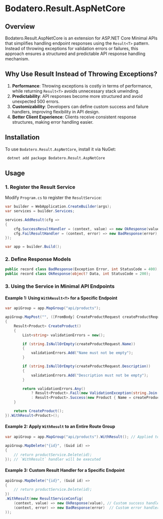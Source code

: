 ﻿# Bodatero.Result.AspNetCore

## Overview
Bodatero.Result.AspNetCore is an extension for ASP.NET Core Minimal APIs that simplifies handling endpoint responses using the `Result<T>` pattern. Instead of throwing exceptions for validation errors or failures, this approach ensures a structured and predictable API response handling mechanism.

## Why Use Result<T> Instead of Throwing Exceptions?

1. **Performance**: Throwing exceptions is costly in terms of performance, while returning `Result<T>` avoids unnecessary stack unwinding.
2. **Predictability**: API responses become more structured and avoid unexpected 500 errors.
3. **Customizability**: Developers can define custom success and failure handlers, improving flexibility in API design.
4. **Better Client Experience**: Clients receive consistent response structures, making error handling easier.

## Installation

To use `Bodatero.Result.AspNetCore`, install it via NuGet:

```sh
 dotnet add package Bodatero.Result.AspNetCore
```

## Usage

### 1. Register the Result Service

Modify `Program.cs` to register the `ResultService`:

```csharp
var builder = WebApplication.CreateBuilder(args);
var services = builder.Services;

services.AddResult(cfg =>
{
    cfg.SuccessResultHandler = (context, value) => new OkResponse(value);
    cfg.FailResultHandler = (context, error) => new BadResponse(error);
});

var app = builder.Build();
```

### 2. Define Response Models

```csharp
public record class BadResponse(Exception Error, int StatusCode = 400);
public record class OkResponse(object? Data, int StatusCode = 200);
```

### 3. Using the Service in Minimal API Endpoints

#### Example 1: Using `WithResult<T>` for a Specific Endpoint

```csharp
var apiGroup = app.MapGroup("api/products");

apiGroup.MapPost("", ([FromBody] CreateProductRequest createProductRequest) =>
{
    Result<Product> CreateProduct()
    {
        List<string> validationErrors = new();

        if (string.IsNullOrEmpty(createProductRequest.Name))
        {
            validationErrors.Add("Name must not be empty");
        }

        if (string.IsNullOrEmpty(createProductRequest.Description))
        {
            validationErrors.Add("Description must not be empty");
        }

        return validationErrors.Any()
            ? Result<Product>.Fail(new ValidationException(string.Join('\n', validationErrors)))
            : Result<Product>.Success(new Product { Name = createProductRequest.Name, Description = createProductRequest.Description });
    }

    return CreateProduct();
}).WithResult<Product>();
```

#### Example 2: Apply `WithResult` to an Entire Route Group

```csharp
var apiGroup = app.MapGroup("api/products").WithResult(); // Applied to whole group

apiGroup.MapDelete("{id}", (Guid id) =>
{
    // return productService.Delete(id);
}); // `WithResult` handler will be executed
```

#### Example 3: Custom Result Handler for a Specific Endpoint

```csharp
apiGroup.MapDelete("{id}", (Guid id) =>
{
    // return productService.Delete(id);
})
.WithResult(new ResultServiceConfig(
    (context, value) => new OkResponse(value), // Custom success handler
    (context, error) => new BadResponse(error)  // Custom error handler
));
```